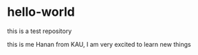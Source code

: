 # hello-world
this is a test repository

this is me Hanan from KAU, I am very excited to learn new things
